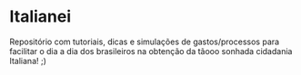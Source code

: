 # Italianei
Repositório com tutoriais, dicas e simulações de gastos/processos para facilitar o dia a dia dos brasileiros na obtenção da tãooo sonhada cidadania Italiana! ;)
